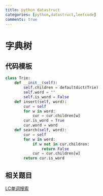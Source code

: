 ```yaml
---
title: python datastruct
categories: [python,datastruct,leetcode] 
comments: true
---
```

# 字典树  
## 代码模板
```python
class Trie:
    def __init__(self):
        self.children = defaultdict(Trie)
        self.word = ""
        self.is_word = False
    def insert(self, word):
        cur = self
        for w in word:
            cur = cur.children[w]
        cur.is_word = True
        cur.word = word
    def search(self, word):
        cur = self
        for w in word:
            if w not in cur.children:
                return False
            cur = cur.children[w]
        return cur.is_word
```  
## 相关题目
[LC单词搜索](https://leetcode-cn.com/problems/word-search-ii/)